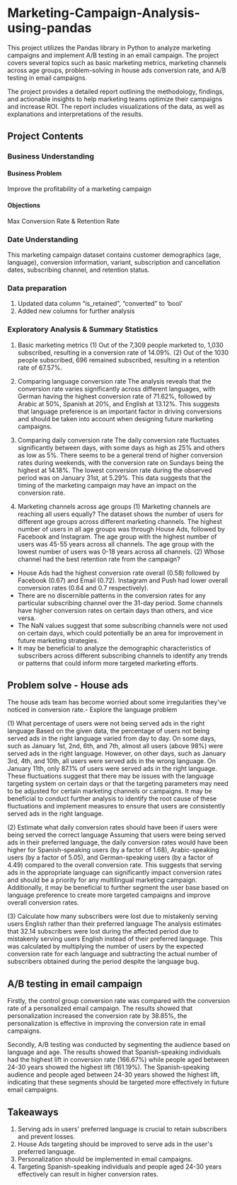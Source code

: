 # Marketing-Campaign-Analysis-using-pandas
This project utilizes the Pandas library in Python to analyze marketing campaigns and implement A/B testing in an email campaign. The project covers several topics such as basic marketing metrics, marketing channels across age groups, problem-solving in house ads conversion rate, and A/B testing in email campaigns.

The project provides a detailed report outlining the methodology, findings, and actionable insights to help marketing teams optimize their campaigns and increase ROI. The report includes visualizations of the data, as well as explanations and interpretations of the results.

## Project Contents

### Business Understanding
#### Business Problem
Improve the profitability of a marketing campaign
#### Objections
Max Conversion Rate & Retention Rate

### Date Understanding
This marketing campaign dataset contains customer demographics (age, language), conversion information, variant, subscription and cancellation dates, subscribing channel, and retention status.

### Data preparation
1. Updated data column “is_retained”, “converted” to ‘bool’
2. Added new columns for further analysis

### Exploratory Analysis & Summary Statistics
1. Basic marketing metrics
(1) Out of the 7,309 people marketed to, 1,030 subscribed, resulting in a conversion rate of 14.09%. 
(2) Out of the 1030 people subscribed, 696 remained subscribed, resulting in a retention rate of 67.57%.

2. Comparing language conversion rate
The analysis reveals that the conversion rate varies significantly across different languages, with German having the highest conversion rate of 71.62%, followed by Arabic at 50%, Spanish at 20%, and English at 13.12%. This suggests that language preference is an important factor in driving conversions and should be taken into account when designing future marketing campaigns.

3. Comparing daily conversion rate
The daily conversion rate fluctuates significantly between days, with some days as high as 25% and others as low as 5%. There seems to be a general trend of higher conversion rates during weekends, with the conversion rate on Sundays being the highest at 14.18%. The lowest conversion rate during the observed period was on January 31st, at 5.29%. This data suggests that the timing of the marketing campaign may have an impact on the conversion rate.

4. Marketing channels across age groups
(1) Marketing channels are reaching all users equally?
The dataset shows the number of users for different age groups across different marketing channels. The highest number of users in all age groups was through House Ads, followed by Facebook and Instagram. The age group with the highest number of users was 45-55 years across all channels. The age group with the lowest number of users was 0-18 years across all channels.
(2) Whose channel had the best retention rate from the campaign?
- House Ads had the highest conversion rate overall (0.58) followed by Facebook (0.67) and Email (0.72). Instagram and Push had lower overall conversion rates (0.64 and 0.7 respectively).
- There are no discernible patterns in the conversion rates for any particular subscribing channel over the 31-day period. Some channels have higher conversion rates on certain days than others, and vice versa.
- The NaN values suggest that some subscribing channels were not used on certain days, which could potentially be an area for improvement in future marketing strategies.
- It may be beneficial to analyze the demographic characteristics of subscribers across different subscribing channels to identify any trends or patterns that could inform more targeted marketing efforts.

## Problem solve - House ads
The house ads team has become worried about some irregularities they've noticed in conversion rate.- Explore the language problem

(1) What percentage of users were not being served ads in the right language
Based on the given data, the percentage of users not being served ads in the right language varied from day to day. On some days, such as January 1st, 2nd, 6th, and 7th, almost all users (above 98%) were served ads in the right language. However, on other days, such as January 3rd, 4th, and 10th, all users were served ads in the wrong language. On January 11th, only 87.1% of users were served ads in the right language.
These fluctuations suggest that there may be issues with the language targeting system on certain days or that the targeting parameters may need to be adjusted for certain marketing channels or campaigns. It may be beneficial to conduct further analysis to identify the root cause of these fluctuations and implement measures to ensure that users are consistently served ads in the right language.

(2) Estimate what daily conversion rates should have been if users were being served the correct language
Assuming that users were being served ads in their preferred language, the daily conversion rates would have been higher for Spanish-speaking users (by a factor of 1.68), Arabic-speaking users (by a factor of 5.05), and German-speaking users (by a factor of 4.49) compared to the overall conversion rate.
This suggests that serving ads in the appropriate language can significantly impact conversion rates and should be a priority for any multilingual marketing campaign. Additionally, it may be beneficial to further segment the user base based on language preference to create more targeted campaigns and improve overall conversion rates.

(3) Calculate how many subscribers were lost due to mistakenly serving users English rather than their preferred language
The analysis estimates that 32.14 subscribers were lost during the affected period due to mistakenly serving users English instead of their preferred language. This was calculated by multiplying the number of users by the expected conversion rate for each language and subtracting the actual number of subscribers obtained during the period despite the language bug.

## A/B testing in email campaign
Firstly, the control group conversion rate was compared with the conversion rate of a personalized email campaign. The results showed that personalization increased the conversion rate by 38.85%, the personalization is effective in improving the conversion rate in email campaigns.

Secondly, A/B testing was conducted by segmenting the audience based on language and age. The results showed that Spanish-speaking individuals had the highest lift in conversion rate (166.67%) while people aged between 24-30 years showed the highest lift (161.19%). The Spanish-speaking audience and people aged between 24-30 years showed the highest lift, indicating that these segments should be targeted more effectively in future email campaigns.

## Takeaways
1. Serving ads in users' preferred language is crucial to retain subscribers and prevent losses.
2. House Ads targeting should be improved to serve ads in the user's preferred language.
3. Personalization should be implemented in email campaigns.
4. Targeting Spanish-speaking individuals and people aged 24-30 years effectively can result in higher conversion rates.
